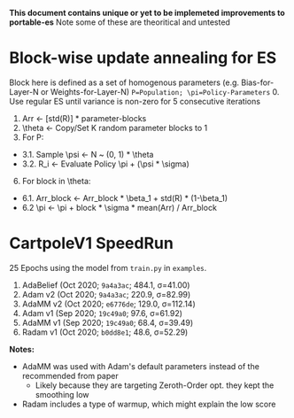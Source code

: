 **This document contains unique or yet to be implemeted improvements to portable-es**
Note some of these are theoritical and untested

# Block-wise update annealing for ES
Block here is defined as a set of homogenous parameters (e.g. Bias-for-Layer-N or Weights-for-Layer-N)
`P=Population; \pi=Policy-Parameters`
0. Use regular ES until variance is non-zero for 5 consecutive iterations
1. Arr <- [std(R)] * parameter-blocks
2. \theta <- Copy/Set K random parameter blocks to 1
3. For P:
  - 3.1. Sample \psi <- N ~ (0, 1) * \theta
  - 3.2. R_i <- Evaluate Policy \pi + (\psi * \sigma)
6. For block in \theta:
  - 6.1. Arr_block <- Arr_block * \beta_1 + std(R) * (1-\beta_1)
  - 6.2 \pi <- \pi + block * \sigma * mean(Arr) / Arr_block


# CartpoleV1 SpeedRun
25 Epochs using the model from `train.py` in `examples`.
1. AdaBelief  (Oct 2020; `9a4a3ac`; 484.1,  σ=41.00)
2. Adam v2    (Oct 2020; `9a4a3ac`; 220.9,  σ=82.99)
3. AdaMM v2   (Oct 2020; `e6776de`; 129.0, σ=112.14)
4. Adam v1    (Sep 2020; `19c49a0`;  97.6,  σ=61.92)
5. AdaMM v1   (Sep 2020; `19c49a0`;  68.4,  σ=39.49)
6. Radam v1   (Oct 2020; `b0dd8e1`;  48.6,  σ=52.29)

**Notes:**
* AdaMM was used with Adam's default parameters instead of the recommended from paper
  * Likely because they are targeting Zeroth-Order opt. they kept the smoothing low
* Radam includes a type of warmup, which might explain the low score

